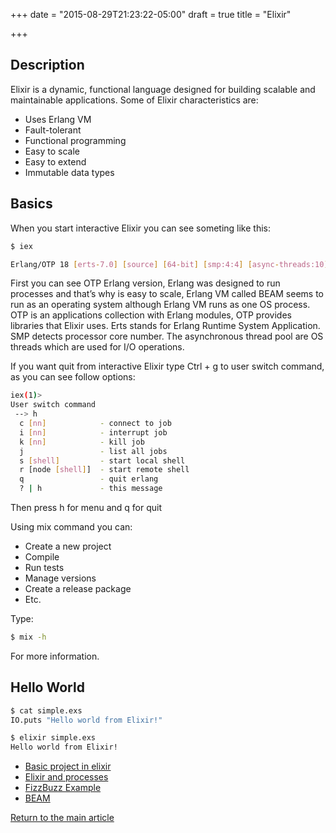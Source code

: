+++
date = "2015-08-29T21:23:22-05:00"
draft = true
title = "Elixir"

+++
## Description
Elixir is a dynamic, functional language designed for building scalable and maintainable applications. Some of Elixir characteristics are:

* Uses Erlang VM
* Fault-tolerant
* Functional programming
* Easy to scale
* Easy to extend
* Immutable data types

## Basics
When you start interactive Elixir you can see someting like this:

```bash
$ iex

Erlang/OTP 18 [erts-7.0] [source] [64-bit] [smp:4:4] [async-threads:10] [kernel-poll:false]
```

First you can see OTP Erlang version, Erlang was designed to run processes and that’s why is easy to scale, Erlang VM called BEAM seems to run as an operating system although Erlang VM runs as one OS process. OTP is an applications collection with Erlang modules, OTP provides libraries that Elixir uses. Erts stands for Erlang Runtime System Application. SMP detects processor core number. The asynchronous thread pool are OS threads which are used for I/O operations.

If you want quit from interactive Elixir type Ctrl + g to user switch command, as you can see follow options:

```bash
iex(1)>
User switch command
 --> h
  c [nn]            - connect to job
  i [nn]            - interrupt job
  k [nn]            - kill job
  j                 - list all jobs
  s [shell]         - start local shell
  r [node [shell]]  - start remote shell
  q                 - quit erlang
  ? | h             - this message
```

Then press h for menu and q for quit

Using mix command you can:

* Create a new project
* Compile
* Run tests
* Manage versions
* Create a release package
* Etc.

Type:

```bash
$ mix -h
```

For more information.

## Hello World
```bash
$ cat simple.exs
IO.puts "Hello world from Elixir!"

$ elixir simple.exs
Hello world from Elixir!
```

* [Basic project in elixir](/techtalk/elixir_application)
* [Elixir and processes](/techtalk/elixir_processes)
* [FizzBuzz Example](/techtalk/elixir_fizzbuzz)
* [BEAM](/techtalk/elixir_beam)

[Return to the main article](/techtalk/techtalks)


